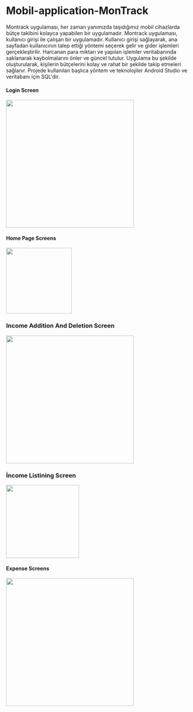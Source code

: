# Mobil-application-MonTrack
Montrack uygulaması, her zaman yanımızda taşıdığımız mobil cihazlarda bütçe takibini kolayca yapabilen bir uygulamadır. Montrack uygulaması, kullanıcı girişi ile çalışan bir uygulamadır. Kullanıcı girişi sağlayarak, ana sayfadan kullanıcının talep ettiği yöntemi seçerek gelir ve gider işlemleri gerçekleştirilir. Harcanan para miktarı ve yapılan işlemler veritabanında saklanarak kaybolmalarını önler ve güncel tutulur. Uygulama bu şekilde oluşturularak, kişilerin bütçelerini kolay ve rahat bir şekilde takip etmeleri sağlanır. Projede kullanılan başlıca yöntem ve teknolojiler Android Studio ve veritabanı için SQL'dir.
 
#### Login Screen
<img src="https://github.com/mervekaratass/Mobil-application-MonTrack/blob/main/mobil%20application/images/login-screen.png" width=350>

#### Home Page Screens
<img src="https://github.com/mervekaratass/Mobil-application-MonTrack/blob/main/mobil%20application/images/home-page-screen.png" width=180>

###  Income Addition And Deletion Screen
<img src="https://github.com/mervekaratass/Mobil-application-MonTrack/blob/main/mobil%20application/images/income-addition-and-deletion-screen.png" width=350>

### İncome Listining Screen
<img src="https://github.com/mervekaratass/Mobil-application-MonTrack/blob/main/mobil%20application/images/income-listing-screen%20.png" width=200>

#### Expense Screens
<img src="https://github.com/mervekaratass/Mobil-application-MonTrack/blob/main/mobil%20application/images/expense-screens.png" width=350>


